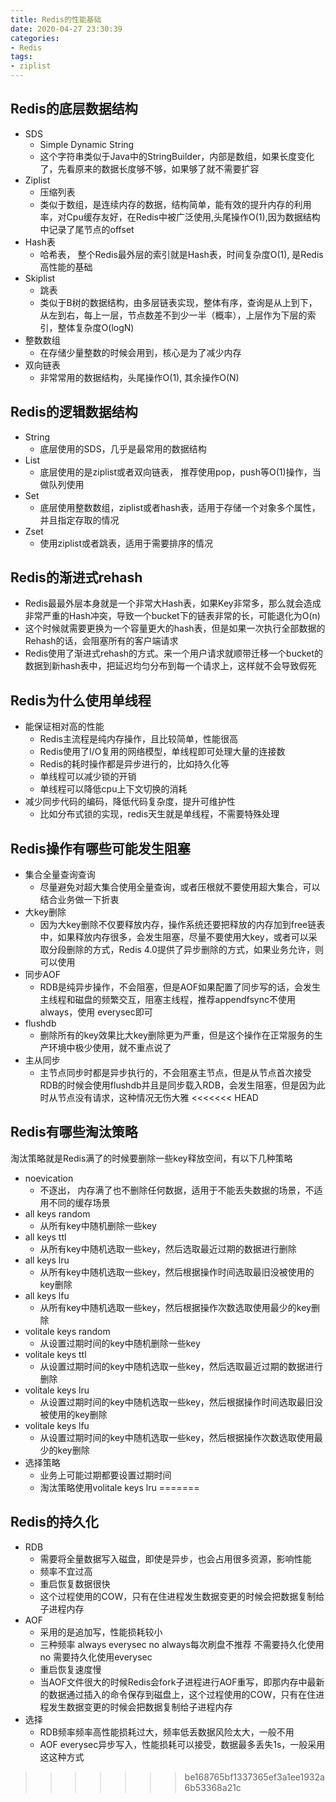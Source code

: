 ```yaml
---
title: Redis的性能基础
date: 2020-04-27 23:30:39
categories:
- Redis
tags:
- ziplist
---
```


## Redis的底层数据结构
- SDS
	- Simple Dynamic String
	- 这个字符串类似于Java中的StringBuilder，内部是数组，如果长度变化了，先看原来的数据长度够不够，如果够了就不需要扩容
- Ziplist
	- 压缩列表
	- 类似于数组，是连续内存的数据，结构简单，能有效的提升内存的利用率，对Cpu缓存友好，在Redis中被广泛使用,头尾操作O(1),因为数据结构中记录了尾节点的offset
- Hash表
	- 哈希表， 整个Redis最外层的索引就是Hash表，时间复杂度O(1), 是Redis高性能的基础
- Skiplist
	- 跳表
	- 类似于B树的数据结构，由多层链表实现，整体有序，查询是从上到下，从左到右，每上一层，节点数差不到少一半（概率），上层作为下层的索引，整体复杂度O(logN)
- 整数数组
	- 在存储少量整数的时候会用到，核心是为了减少内存
- 双向链表
	- 非常常用的数据结构，头尾操作O(1), 其余操作O(N)

## Redis的逻辑数据结构
- String
	- 底层使用的SDS，几乎是最常用的数据结构
- List
	- 底层使用的是ziplist或者双向链表， 推荐使用pop，push等O(1)操作，当做队列使用
- Set
	- 底层使用整数数组，ziplist或者hash表，适用于存储一个对象多个属性，并且指定存取的情况
- Zset
	- 使用ziplist或者跳表，适用于需要排序的情况

## Redis的渐进式rehash
- Redis最最外层本身就是一个非常大Hash表，如果Key非常多，那么就会造成非常严重的Hash冲突，导致一个bucket下的链表非常的长，可能退化为O(n)
- 这个时候就需要更换为一个容量更大的hash表，但是如果一次执行全部数据的Rehash的话，会阻塞所有的客户端请求
- Redis使用了渐进式rehash的方式。来一个用户请求就顺带迁移一个bucket的数据到新hash表中，把延迟均匀分布到每一个请求上，这样就不会导致假死

## Redis为什么使用单线程
- 能保证相对高的性能
	- Redis主流程是纯内存操作，且比较简单，性能很高
	- Redis使用了I/O复用的网络模型，单线程即可处理大量的连接数
	- Redis的耗时操作都是异步进行的，比如持久化等
	- 单线程可以减少锁的开销
	- 单线程可以降低cpu上下文切换的消耗
- 减少同步代码的编码，降低代码复杂度，提升可维护性
	- 比如分布式锁的实现，redis天生就是单线程，不需要特殊处理

## Redis操作有哪些可能发生阻塞
-  集合全量查询查询
	- 尽量避免对超大集合使用全量查询，或者压根就不要使用超大集合，可以结合业务做一下折衷
- 大key删除
	- 因为大key删除不仅要释放内存，操作系统还要把释放的内存加到free链表中，如果释放内存很多，会发生阻塞，尽量不要使用大key，或者可以采取分段删除的方式，Redis 4.0提供了异步删除的方式，如果业务允许，则可以使用
- 同步AOF
	- RDB是纯异步操作，不会阻塞，但是AOF如果配置了同步写的话，会发生主线程和磁盘的频繁交互，阻塞主线程，推荐appendfsync不使用always，使用 everysec即可
- flushdb
	- 删除所有的key效果比大key删除更为严重，但是这个操作在正常服务的生产环境中极少使用，就不重点说了
- 主从同步
	- 主节点同步时都是异步执行的，不会阻塞主节点，但是从节点首次接受RDB的时候会使用flushdb并且是同步载入RDB，会发生阻塞，但是因为此时从节点没有请求，这种情况无伤大雅
<<<<<<< HEAD
 
## Redis有哪些淘汰策略
淘汰策略就是Redis满了的时候要删除一些key释放空间，有以下几种策略
- noevication
	- 不逐出， 内存满了也不删除任何数据，适用于不能丢失数据的场景，不适用不同的缓存场景
- all keys random
	- 从所有key中随机删除一些key
- all keys ttl
	- 从所有key中随机选取一些key，然后选取最近过期的数据进行删除
- all keys lru
	- 从所有key中随机选取一些key，然后根据操作时间选取最旧没被使用的key删除
- all keys lfu
	- 从所有key中随机选取一些key，然后根据操作次数选取使用最少的key删除
- volitale keys random
	-  从设置过期时间的key中随机删除一些key
- volitale keys ttl
	- 从设置过期时间的key中随机选取一些key，然后选取最近过期的数据进行删除
- volitale keys lru
	- 从设置过期时间的key中随机选取一些key，然后根据操作时间选取最旧没被使用的key删除
- volitale keys lfu
	- 从设置过期时间的key中随机选取一些key，然后根据操作次数选取使用最少的key删除
- 选择策略
	- 业务上可能过期都要设置过期时间
	- 淘汰策略使用volitale keys lru
=======

## Redis的持久化
- RDB
  - 需要将全量数据写入磁盘，即使是异步，也会占用很多资源，影响性能
  - 频率不宜过高
  - 重启恢复数据很快
  - 这个过程使用的COW，只有在住进程发生数据变更的时候会把数据复制给子进程内存
- AOF
  - 采用的是追加写，性能损耗较小
  - 三种频率 always everysec no  always每次刷盘不推荐 不需要持久化使用no 需要持久化使用everysec
  - 重启恢复速度慢
  - 当AOF文件很大的时候Redis会fork子进程进行AOF重写，即那内存中最新的数据通过插入的命令保存到磁盘上，这个过程使用的COW，只有在住进程发生数据变更的时候会把数据复制给子进程内存
- 选择
  - RDB频率频率高性能损耗过大，频率低丢数据风险太大，一般不用
  - AOF everysec异步写入，性能损耗可以接受，数据最多丢失1s，一般采用这这种方式
>>>>>>> be168765bf1337365ef3a1ee1932a6b53368a21c
